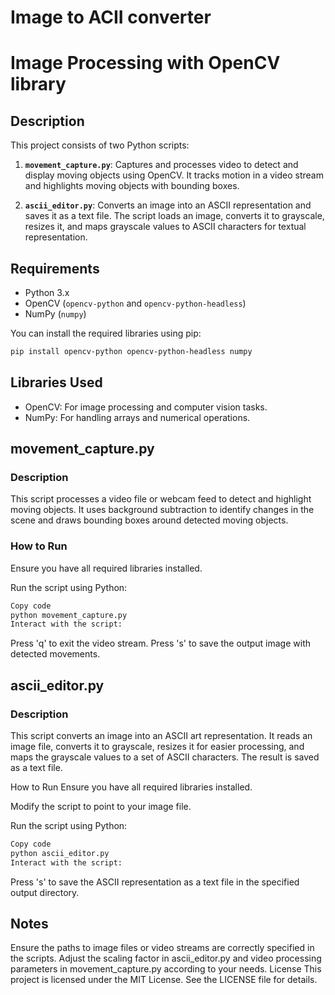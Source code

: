 # Image to ACII converter

# Image Processing with OpenCV library

## Description

This project consists of two Python scripts:

1. **`movement_capture.py`**: Captures and processes video to detect and display moving objects using OpenCV. It tracks motion in a video stream and highlights moving objects with bounding boxes.

2. **`ascii_editor.py`**: Converts an image into an ASCII representation and saves it as a text file. The script loads an image, converts it to grayscale, resizes it, and maps grayscale values to ASCII characters for textual representation.

## Requirements

- Python 3.x
- OpenCV (`opencv-python` and `opencv-python-headless`)
- NumPy (`numpy`)

You can install the required libraries using pip:

```bash
pip install opencv-python opencv-python-headless numpy
```

## Libraries Used

- OpenCV: For image processing and computer vision tasks.
- NumPy: For handling arrays and numerical operations.

## movement_capture.py

### Description

This script processes a video file or webcam feed to detect and highlight moving objects. It uses background subtraction to identify changes in the scene and draws bounding boxes around detected moving objects.

### How to Run

Ensure you have all required libraries installed.

Run the script using Python:

```bash
Copy code
python movement_capture.py
Interact with the script:
```

Press 'q' to exit the video stream.
Press 's' to save the output image with detected movements.

## ascii_editor.py

### Description

This script converts an image into an ASCII art representation. It reads an image file, converts it to grayscale, resizes it for easier processing, and maps the grayscale values to a set of ASCII characters. The result is saved as a text file.

How to Run
Ensure you have all required libraries installed.

Modify the script to point to your image file.

Run the script using Python:

```bash
Copy code
python ascii_editor.py
Interact with the script:
```

Press 's' to save the ASCII representation as a text file in the specified output directory.

## Notes

Ensure the paths to image files or video streams are correctly specified in the scripts.
Adjust the scaling factor in ascii_editor.py and video processing parameters in movement_capture.py according to your needs.
License
This project is licensed under the MIT License. See the LICENSE file for details.

